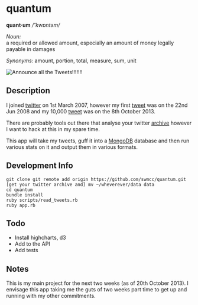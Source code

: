 # quantum

**quant·um**  */ˈˈkwɒntəm/*

*Noun:*  
a required or allowed amount, especially an amount of money legally payable in damages

*Synonyms:*	
amount, portion, total, measure, sum, unit

![Announce all the Tweets!!!!!!!](http://f.cl.ly/items/3d060M1c0K3v1g0T0W2F/1315118240688.jpg "Announce all the Tweets!!!!!!!")

## Description

I joined [twitter](http://www.twitter.com) on 1st March 2007, however my first [tweet](https://twitter.com/swmcc/statuses/841174273) was on the 22nd Jun 2008 and my 10,000 [tweet](https://twitter.com/swmcc/status/387510042020151296) was on the 8th October 2013.

There are probably tools out there that analyse your twitter [archive](https://blog.twitter.com/2012/your-twitter-archive) however I want to hack at this in my spare time.

This app will take my tweets, guff it into a [MongoDB](http://www.mongodb.org/) database and then run various stats on it and output them in various formats.

## Development Info

```
git clone git remote add origin https://github.com/swmcc/quantum.git
[get your twitter archive and] mv ~/wheverever/data data
cd quantum
bundle install
ruby scripts/read_tweets.rb
ruby app.rb
```

## Todo

  - Install highcharts, d3
  - Add to the API 
  - Add tests

## Notes

This is my main project for the next two weeks (as of 20th October 2013). I envisage this app taking me the guts of two weeks part time to get up and running with my other commitments.  
